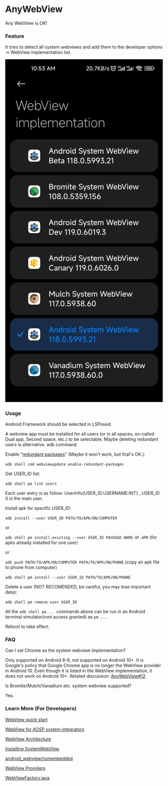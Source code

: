 # AnyWebView

Any WebView is OK!

### Feature

It tries to detect all system webviews and add them to the developer options -> WebView implementation list.

<img src=".github/webviews.jpg" width="720"/>

### Usage

Android Framework should be selected in LSPosed.

A webview app must be installed for all users (or in all spaces, so-called Dual app, Second space, etc.) to be selectable. Maybe deleting redundant users is alternative.
adb command:

Enable "[redundant packages](https://chromium.googlesource.com/chromium/src/+/HEAD/android_webview/docs/quick-start.md#valid-package-is-not-installed_enabled-for-all-users)" (Maybe it won't work, but that's OK.):

`adb shell cmd webviewupdate enable-redundant-packages`

Get USER_ID list:

`adb shell pm list users`

Each user entry is as follow: UserInfo{USER_ID:USERNAME:INT} , USER_ID 0 is the main user.

Install apk for specific USER_ID:

`adb install --user USER_ID PATH/TO/APK/ON/COMPUTER`

or

`adb shell pm install-existing --user USER_ID PACKAGE.NAME.OF.APK` (for apks already installed for one user)

or

`adb push PATH/TO/APK/ON/COMPUTER PATH/TO/APK/ON/PHONE` (copy an apk file to phone from computer)

`adb shell pm install --user USER_ID PATH/TO/APK/ON/PHONE`

Delete a user (NOT RECOMENDED, be careful, you may lose important data):

`adb shell pm remove-user USER_ID`

All the `adb shell pm ...` commands above can be run in an Android terminal simulator(root access granted) as `pm ...`

Reboot to take effect.

### FAQ

Can I set Chrome as the system webview implementation?

Only supported on Android 8-9, not supported on Android 10+. It is Google's policy that Google Chrome app is no longer the WebView provider in Android 10. Even though it is listed in the WebView implementation, it does not work on Android 10+. Related discussion: [AnyWebView#12](https://github.com/neoblackxt/AnyWebView/issues/12#issuecomment-1644258502)

Is Bromite/Mulch/Vanadium etc. system webview supported?

Yes.

### Learn More (For Developers)

[WebView quick start](https://chromium.googlesource.com/chromium/src/+/HEAD/android_webview/docs/quick-start.md)

[WebView for AOSP system integrators](https://chromium.googlesource.com/chromium/src/+/HEAD/android_webview/docs/aosp-system-integration.md)

[WebView Architecture](https://chromium.googlesource.com/chromium/src/+/HEAD/android_webview/docs/architecture.md)

[Installing SystemWebView](https://github.com/bromite/bromite/wiki/Installing-SystemWebView)

[android_webview/nonembedded](https://chromium.googlesource.com/chromium/src/+/HEAD/android_webview/nonembedded/)

[WebView Providers](https://chromium.googlesource.com/chromium/src/+/HEAD/android_webview/docs/webview-providers.md)

[WebViewFactory.java](https://android.googlesource.com/platform/frameworks/base/+/master/core/java/android/webkit/WebViewFactory.java)
